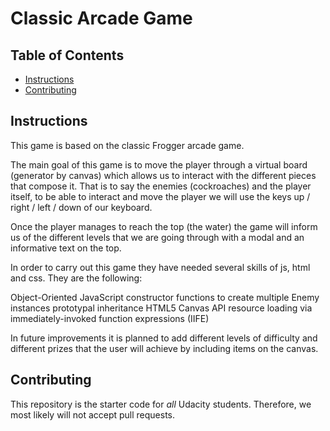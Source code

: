 # Classic Arcade Game 

## Table of Contents

- [Instructions](#instructions)
- [Contributing](#contributing)

## Instructions

This game is based on the classic Frogger arcade game.

The main goal of this game is to move the player through a virtual board (generator by canvas) which allows us to interact with the different pieces that compose it.
That is to say the enemies (cockroaches) and the player itself, to be able to interact and move the player we will use the keys up / right / left / down of our keyboard.

Once the player manages to reach the top (the water) the game will inform us of the different levels that we are going through with a modal and an informative text on the top.

In order to carry out this game they have needed several skills of js, html and css.
They are the following:

Object-Oriented JavaScript
constructor functions to create multiple Enemy instances
prototypal inheritance
HTML5 Canvas API
resource loading via immediately-invoked function expressions (IIFE)

In future improvements it is planned to add different levels of difficulty and different prizes that the user will achieve by including items on the canvas.

## Contributing

This repository is the starter code for _all_ Udacity students. Therefore, we most likely will not accept pull requests.
